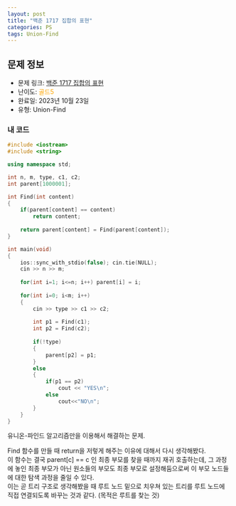 ```yaml
---
layout: post
title: "백준 1717 집합의 표현"
categories: PS
tags: Union-Find
---
```


## 문제 정보
- 문제 링크: [백준 1717 집합의 표현](https://www.acmicpc.net/problem/1717)
- 난이도: <span style="color:#FFA500">골드5</span>
- 완료일: 2023년 10월 23일
- 유형: Union-Find

### 내 코드

```C++
#include <iostream>
#include <string>

using namespace std;

int n, m, type, c1, c2;
int parent[1000001];

int Find(int content)
{
	if(parent[content] == content)
		return content;
	
	return parent[content] = Find(parent[content]);
}

int main(void)
{
	ios::sync_with_stdio(false); cin.tie(NULL);
	cin >> n >> m;
	
	for(int i=1; i<=n; i++) parent[i] = i;
	
	for(int i=0; i<m; i++)
	{
		cin >> type >> c1 >> c2;
		
		int p1 = Find(c1);
		int p2 = Find(c2);
		
		if(!type)
		{	
			parent[p2] = p1;
		}
		else
		{
			if(p1 == p2)
				cout << "YES\n";
			else
				cout<<"NO\n";
		}
	}
}
```

유니온-파인드 알고리즘만을 이용해서 해결하는 문제.

Find 함수를 만들 때 return을 저렇게 해주는 이유에 대해서 다시 생각해봤다.   
이 함수는 결국 parent[c] == c 인 최종 부모를 찾을 때까지 재귀 호출하는데, 그 과정에 놓인 최종 부모가 아닌 원소들의 부모도 최종 부모로 설정해둠으로써 이 부모 노드들에 대한 탐색 과정을 줄일 수 있다.  
이는 곧 트리 구조로 생각해봤을 때 루트 노드 밑으로 치우쳐 있는 트리를 루트 노드에 직접 연결되도록 바꾸는 것과 같다. (목적은 루트를 찾는 것)  


